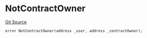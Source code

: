 # NotContractOwner
[Git Source](https://github.com/thrackle-io/rules-protocol/blob/2955538441cd4ad2d51a27d7c28af7eec4cd8814/src/economic/ruleProcessor/RuleProcessorDiamondLib.sol)


```solidity
error NotContractOwner(address _user, address _contractOwner);
```

